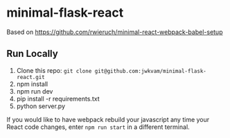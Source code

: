 # minimal-flask-react

Based on https://github.com/rwieruch/minimal-react-webpack-babel-setup

## Run Locally

1. Clone this repo: `git clone git@github.com:jwkvam/minimal-flask-react.git`
2. npm install
3. npm run dev
4. pip install -r requirements.txt
5. python server.py

If you would like to have webpack rebuild your javascript any time your React code changes, enter `npm run start` in a different terminal.
